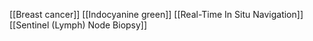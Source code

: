 [[Breast cancer]]
[[Indocyanine green]]
[[Real-Time In Situ Navigation]]
[[Sentinel (Lymph) Node Biopsy]]
